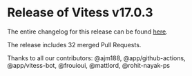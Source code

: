 # Release of Vitess v17.0.3
The entire changelog for this release can be found [here](https://github.com/vitessio/vitess/blob/main/changelog/17.0/17.0.3/changelog.md).

The release includes 32 merged Pull Requests.

Thanks to all our contributors: @ajm188, @app/github-actions, @app/vitess-bot, @frouioui, @mattlord, @rohit-nayak-ps

